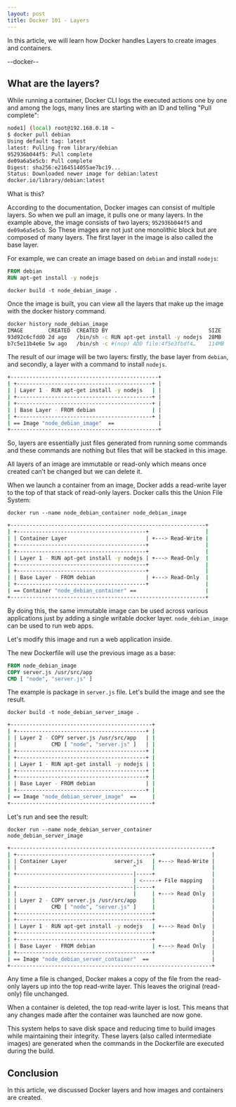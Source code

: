 ```yaml
---
layout: post
title: Docker 101 - Layers
---
```


In this article, we will learn how Docker handles Layers to create images and containers.

--docker--

## What are the layers?

While running a container, Docker CLI logs the executed actions one by one and among the logs, many lines are starting with an ID and telling "Pull complete":

```sh
node1] (local) root@192.168.0.18 ~
$ docker pull debian
Using default tag: latest
latest: Pulling from library/debian
952936b044f5: Pull complete 
de09a6a5e5cb: Pull complete 
Digest: sha256:e2164514055ae7bc19...
Status: Downloaded newer image for debian:latest
docker.io/library/debian:latest
```

What is this?

According to the documentation, Docker images can consist of multiple layers. So when we pull an image, it pulls one or many layers. In the example above, the image consists of two layers; `952936b044f5` and `de09a6a5e5cb`. So These images are not just one monolithic block but are composed of many layers. The first layer in the image is also called the base layer. 

For example, we can create an image based on `debian` and install `nodejs`:

```dockerfile
FROM debian
RUN apt-get install -y nodejs
```

`docker build -t node_debian_image .`

Once the image is built, you can view all the layers that make up the image with the docker history command.

```sh
docker history node_debian_image 
IMAGE        CREATED  CREATED BY                                SIZE
93d92c6cfdd0 2d ago   /bin/sh -c RUN apt-get install -y nodejs  28MB
b7c5e11b4e6e 5w ago   /bin/sh -c #(nop) ADD file:4f5e3fbdf4…    114MB
```

The result of our image will be two layers: firstly, the base layer from `debian`, and secondly, a layer with a command to install `nodejs`.

```sh
+-----------------------------------------------+
| +-------------------------------------------+ |
| | Layer 1 - RUN apt-get install -y nodejs   | |
| +-------------------------------------------+ |
| +-------------------------------------------+ |
| | Base Layer - FROM debian                  | |
| +-------------------------------------------+ |
| == Image "node_debian_image"  ==              |
+-----------------------------------------------+
```

So, layers are essentially just files generated from running some commands and these commands are nothing but files that will be stacked in this image.

All layers of an image are immutable or read-only which means once created can’t be changed but we can delete it.

When we launch a container from an image, Docker adds a read-write layer to the top of that stack of read-only layers. Docker calls this the Union File System:

`docker run --name node_debian_container node_debian_image `

```sh
+--------------------------------------------------------------+
| +-----------------------------------------+                  |
| | Container Layer                         | +---> Read-Write |
| +-----------------------------------------+                  |
| +-----------------------------------------+                  |
| | Layer 1 - RUN apt-get install -y nodejs | +---> Read-Only  |
| +-----------------------------------------+                  |
| +-----------------------------------------+                  |
| | Base Layer - FROM debian                | +---> Read-Only  |
| +-----------------------------------------+                  |
| == Container "node_debian_container" ==                      |
+--------------------------------------------------------------+
```

By doing this, the same immutable image can be used across various applications just by adding a single writable docker layer. `node_debian_image` can be used to run web apps. 

Let's modify this image and run a web application inside.

The new Dockerfile will use the previous image as a base:

```dockerfile
FROM node_debian_image
COPY server.js /usr/src/app
CMD [ "node", "server.js" ]
```

The example is package in `server.js` file. Let's build the image and see the result.

`docker build -t node_debian_server_image .`

```sh
+---------------------------------------------+
| +-----------------------------------------+ |
| | Layer 2 - COPY server.js /usr/src/app   | |
| |           CMD [ "node", "server.js" ]   | |
| +-----------------------------------------+ |
| +-----------------------------------------+ |
| | Layer 1 - RUN apt-get install -y nodejs | |
| +-----------------------------------------+ |
| +-----------------------------------------+ |
| | Base Layer - FROM debian                | |
| +-----------------------------------------+ |
| == Image "node_debian_server_image"  ==     |
+---------------------------------------------+
```

Let's run and see the result: 

`docker run --name node_debian_server_container node_debian_server_image `

```sh
+----------------------------------------------------------------+
| +-------------------------------------------+                  |
| | Container Layer               server.js   | +---> Read-Write |
| |                                     ^     |                  |
| +-------------------------------------|-----+                  |
|                                       | <-----+ File mapping   |
| +-------------------------------------|-----+                  |
| |                                     |     | +---> Read Only  |
| | Layer 2 - COPY server.js /usr/src/app     |                  |
| |           CMD [ "node", "server.js" ]     |                  |
| +-------------------------------------------+                  |
| +-------------------------------------------+                  |
| | Layer 1 - RUN apt-get install -y nodejs   | +---> Read Only  |
| +-------------------------------------------+                  |
| +-------------------------------------------+                  |
| | Base Layer - FROM debian                  | +---> Read Only  |
| +-------------------------------------------+                  |
| == Image "node_debian_server_container"  ==                    |
+----------------------------------------------------------------+
```

Any time a file is changed, Docker makes a copy of the file from the read-only layers up into the top read-write layer. This leaves the original (read-only) file unchanged.

When a container is deleted, the top read-write layer is lost. This means that any changes made after the container was launched are now gone.

This system helps to save disk space and reducing time to build images while maintaining their integrity. These layers (also called intermediate images) are generated when the commands in the Dockerfile are executed during the build.

## Conclusion

In this article, we discussed Docker layers and how images and containers are created.